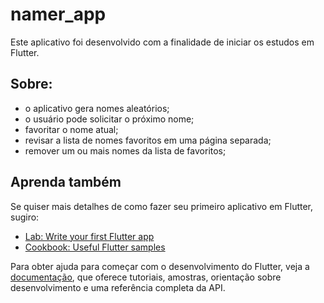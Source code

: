 # namer_app

Este aplicativo foi desenvolvido com a finalidade de iniciar os estudos em Flutter.

## Sobre:
* o aplicativo gera nomes aleatórios; 
* o usuário pode solicitar o próximo nome; 
* favoritar o nome atual;
* revisar a lista de nomes favoritos em uma página separada;
* remover um ou mais nomes da lista de favoritos;


## Aprenda também
Se quiser mais detalhes de como fazer seu primeiro aplicativo em Flutter, sugiro:

- [Lab: Write your first Flutter app](https://docs.flutter.dev/get-started/codelab)
- [Cookbook: Useful Flutter samples](https://docs.flutter.dev/cookbook)

Para obter ajuda para começar com o desenvolvimento do Flutter, veja a 
[documentação](https://docs.flutter.dev/), que oferece tutoriais,
amostras, orientação sobre desenvolvimento e uma referência completa da API.
